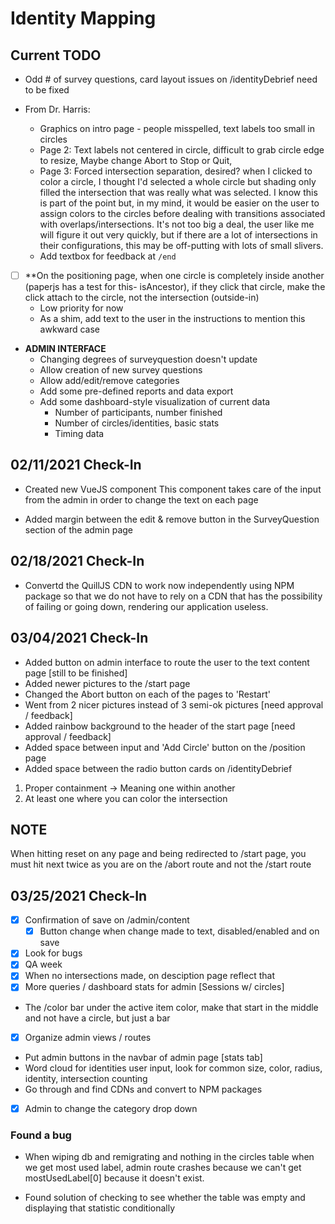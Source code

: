 # Identity Mapping

## Current TODO

-   Odd # of survey questions, card layout issues on /identityDebrief need to be fixed

-   From Dr. Harris:
    -   Graphics on intro page - people misspelled, text labels too small in circles
    -   Page 2: Text labels not centered in circle, difficult to grab circle edge to resize, Maybe change Abort to Stop or Quit,
    -   Page 3: Forced intersection separation, desired? when I clicked to color a circle, I thought I'd selected a whole circle but shading only filled the intersection that was really what was selected. I know this is part of the point but, in my mind, it would be easier on the user to assign colors to the circles before dealing with transitions associated with overlaps/intersections. It's not too big a deal, the user like me will figure it out very quickly, but if there are a lot of intersections in their configurations, this may be off-putting with lots of small slivers.
    -   Add textbox for feedback at `/end`
-   [ ] \*\*On the positioning page, when one circle is completely inside another (paperjs has a test for this- isAncestor), if they click that circle, make the click attach to the circle, not the intersection (outside-in)
    -   Low priority for now
    -   As a shim, add text to the user in the instructions to mention this awkward case
-   **ADMIN INTERFACE**
    -   Changing degrees of surveyquestion doesn't update
    -   Allow creation of new survey questions
    -   Allow add/edit/remove categories
    -   Add some pre-defined reports and data export
    -   Add some dashboard-style visualization of current data
        -   Number of participants, number finished
        -   Number of circles/identities, basic stats
        -   Timing data

## 02/11/2021 Check-In

-   Created new VueJS component
    This component takes care of the input from the admin in order to change the text on each page

-   Added margin between the edit & remove button in the SurveyQuestion section of the admin page

## 02/18/2021 Check-In

-   Convertd the QuillJS CDN to work now independently using NPM package so that we do not have to rely on a CDN that has the possibility of failing or going down, rendering our application useless.

## 03/04/2021 Check-In

-   Added button on admin interface to route the user to the text content page [still to be finished]
-   Added newer pictures to the /start page
-   Changed the Abort button on each of the pages to 'Restart'
-   Went from 2 nicer pictures instead of 3 semi-ok pictures [need approval / feedback]
-   Added rainbow background to the header of the start page [need approval / feedback]
-   Added space between input and 'Add Circle' button on the /position page
-   Added space between the radio button cards on /identityDebrief

1. Proper containment -> Meaning one within another
2. At least one where you can color the intersection

## NOTE

When hitting reset on any page and being redirected to /start page, you must hit next twice as you are on the /abort route and not the /start route

## 03/25/2021 Check-In 

- [x] Confirmation of save on /admin/content
    - [x] Button change when change made to text, disabled/enabled and on save
- [x] Look for bugs
- [x] QA week
- [x] When no intersections made, on desciption page reflect that
- [x] More queries / dashboard stats for admin [Sessions w/ circles]

- The /color bar under the active item color, make that start in the middle and not have a circle, but just a bar
- [x] Organize admin views / routes
- Put admin buttons in the navbar of admin page [stats tab]
- Word cloud for identities user input, look for common size, color, radius, identity, intersection counting
- Go through and find CDNs and convert to NPM packages
- [x] Admin to change the category drop down


### Found a bug

- When wiping db and remigrating and nothing in the circles table
when we get most used label, admin route crashes because we can't
get mostUsedLabel[0] because it doesn't exist.

- Found solution of checking to see whether the table was empty and 
displaying that statistic conditionally


